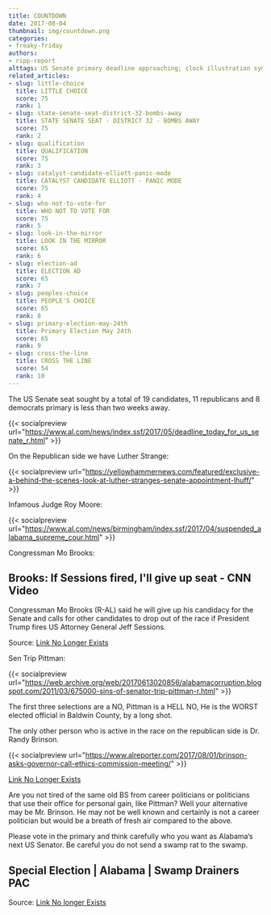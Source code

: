 ```yaml
---
title: COUNTDOWN
date: 2017-08-04
thumbnail: img/countdown.png
categories:
- freaky-friday
authors:
- ripp-report
alttags: US Senate primary deadline approaching; clock illustration symbolizes time running out for candidates
related_articles:
- slug: little-choice
  title: LITTLE CHOICE
  score: 75
  rank: 1
- slug: state-senate-seat-district-32-bombs-away
  title: STATE SENATE SEAT - DISTRICT 32 - BOMBS AWAY
  score: 75
  rank: 2
- slug: qualification
  title: QUALIFICATION
  score: 75
  rank: 3
- slug: catalyst-candidate-elliott-panic-mode
  title: CATALYST CANDIDATE ELLIOTT - PANIC MODE
  score: 75
  rank: 4
- slug: who-not-to-vote-for
  title: WHO NOT TO VOTE FOR
  score: 75
  rank: 5
- slug: look-in-the-mirror
  title: LOOK IN THE MIRROR
  score: 65
  rank: 6
- slug: election-ad
  title: ELECTION AD
  score: 65
  rank: 7
- slug: peoples-choice
  title: PEOPLE'S CHOICE
  score: 65
  rank: 8
- slug: primary-election-may-24th
  title: Primary Election May 24th
  score: 65
  rank: 9
- slug: cross-the-line
  title: CROSS THE LINE
  score: 54
  rank: 10
---
```

The US Senate seat sought by a total of 19 candidates, 11 republicans and 8 democrats primary is less than two weeks away.

{{< socialpreview url="https://www.al.com/news/index.ssf/2017/05/deadline_today_for_us_senate_r.html" >}}

On the Republican side we have Luther Strange:

{{< socialpreview url="https://yellowhammernews.com/featured/exclusive-a-behind-the-scenes-look-at-luther-stranges-senate-appointment-lhuff/" >}}

Infamous Judge Roy Moore:

{{< socialpreview url="https://www.al.com/news/birmingham/index.ssf/2017/04/suspended_alabama_supreme_cour.html" >}}

Congressman Mo Brooks:

## Brooks: If Sessions fired, I'll give up seat - CNN Video

Congressman Mo Brooks (R-AL) said he will give up his candidacy for the Senate and calls for other candidates to drop out of the race if President Trump fires US Attorney General Jeff Sessions.

Source: [Link No Longer Exists](http://www.cnn.com/videos/politics/will-give-sessions-seat-mo-brooks-sot-newday.cnn)

Sen Trip Pittman:

{{< socialpreview url="https://web.archive.org/web/20170613020856/alabamacorruption.blogspot.com/2011/03/675000-sins-of-senator-trip-pittman-r.html" >}}

The first three selections are a NO, Pittman is a HELL NO, He is the WORST elected official in Baldwin County, by a long shot.

The only other person who is active in the race on the republican side is Dr. Randy Brinson.

{{< socialpreview url="https://www.alreporter.com/2017/08/01/brinson-asks-governor-call-ethics-commission-meeting/" >}}

[Link No Longer Exists](http://local15tv.com/news/election/candidates/know-your-candidates-randy-brinson)

Are you not tired of the same old BS from career politicians or politicians that use their office for personal gain, like Pittman? Well your alternative may be Mr. Brinson. He may not be well known and certainly is not a career politician but would be a breath of fresh air compared to the above.

Please vote in the primary and think carefully who you want as Alabama’s next US Senator. Be careful you do not send a swamp rat to the swamp.

## Special Election | Alabama | Swamp Drainers PAC

Source: [Link No longer Exists](https://www.swampdrainersusa.com/?utm_campaign=LutherStrange)
